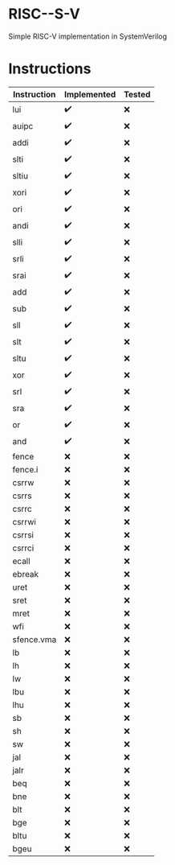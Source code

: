 # RISC--S-V

Simple RISC-V implementation in SystemVerilog

# Instructions

| Instruction | Implemented | Tested |
| ----------- | ----------- | ------ |
| lui         | ✔️          | ❌     |
| auipc       | ✔️          | ❌     |
| addi        | ✔️          | ❌     |
| slti        | ✔️          | ❌     |
| sltiu       | ✔️          | ❌     |
| xori        | ✔️          | ❌     |
| ori         | ✔️          | ❌     |
| andi        | ✔️          | ❌     |
| slli        | ✔️          | ❌     |
| srli        | ✔️          | ❌     |
| srai        | ✔️          | ❌     |
| add         | ✔️          | ❌     |
| sub         | ✔️          | ❌     |
| sll         | ✔️          | ❌     |
| slt         | ✔️          | ❌     |
| sltu        | ✔️          | ❌     |
| xor         | ✔️          | ❌     |
| srl         | ✔️          | ❌     |
| sra         | ✔️          | ❌     |
| or          | ✔️          | ❌     |
| and         | ✔️          | ❌     |
| fence       | ❌          | ❌     |
| fence.i     | ❌          | ❌     |
| csrrw       | ❌          | ❌     |
| csrrs       | ❌          | ❌     |
| csrrc       | ❌          | ❌     |
| csrrwi      | ❌          | ❌     |
| csrrsi      | ❌          | ❌     |
| csrrci      | ❌          | ❌     |
| ecall       | ❌          | ❌     |
| ebreak      | ❌          | ❌     |
| uret        | ❌          | ❌     |
| sret        | ❌          | ❌     |
| mret        | ❌          | ❌     |
| wfi         | ❌          | ❌     |
| sfence.vma  | ❌          | ❌     |
| lb          | ❌          | ❌     |
| lh          | ❌          | ❌     |
| lw          | ❌          | ❌     |
| lbu         | ❌          | ❌     |
| lhu         | ❌          | ❌     |
| sb          | ❌          | ❌     |
| sh          | ❌          | ❌     |
| sw          | ❌          | ❌     |
| jal         | ❌          | ❌     |
| jalr        | ❌          | ❌     |
| beq         | ❌          | ❌     |
| bne         | ❌          | ❌     |
| blt         | ❌          | ❌     |
| bge         | ❌          | ❌     |
| bltu        | ❌          | ❌     |
| bgeu        | ❌          | ❌     |

